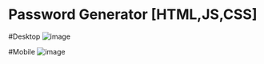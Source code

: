 <h1>Password Generator [HTML,JS,CSS]</h1>

#Desktop
![image](https://github.com/abhistark007/Password-Generator/assets/58290134/b98aa142-43ec-479f-b83d-bb7fa3e8c2d0)


#Mobile
![image](https://github.com/abhistark007/Password-Generator/assets/58290134/066804b0-fed5-471a-b894-5f8e5d6bea59)
